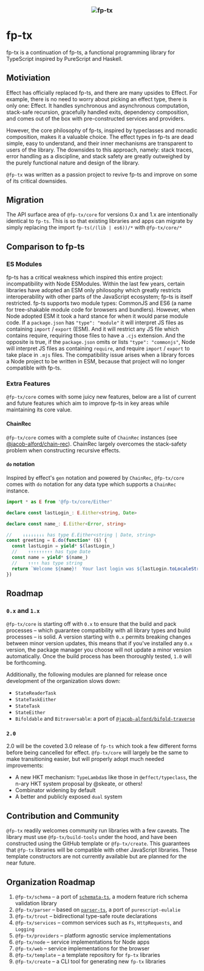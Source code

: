 <h3 align="center">
   <img src="https://github.com/fp-tx/core/assets/7153123/268066f8-90e5-427a-9d15-9ccc99ee2632" alt="fp-tx" />
</h3>

# fp-tx

fp-tx is a continuation of fp-ts, a functional programming library for TypeScript inspired by PureScript and Haskell.

## Motiviation

Effect has officially replaced fp-ts, and there are many upsides to Effect. For example, there is no need to worry about picking an effect type, there is only one: Effect. It handles synchronous and asynchronous computation, stack-safe recursion, gracefully handled exits, dependency composition, and comes out of the box with pre-constructed services and providers.

However, the core philosophy of fp-ts, inspired by typeclasses and monadic composition, makes it a valuable choice. The effect types in fp-ts are dead simple, easy to understand, and their inner mechanisms are transparent to users of the library. The downsides to this approach, namely: stack traces, error handling as a discipline, and stack safety are greatly outweighed by the purely functional nature and design of the library.

`@fp-tx` was written as a passion project to revive fp-ts and improve on some of its critical downsides.

## Migration

The API surface area of `@fp-tx/core` for versions 0.x and 1.x are intentionally identical to `fp-ts`. This is so that existing libraries and apps can migrate by simply replacing the import `fp-ts(/(lib | es6))/*` with `@fp-tx/core/*`

## Comparison to fp-ts

### ES Modules

fp-ts has a critical weakness which inspired this entire project: incompatibility with Node ESModules. Within the last few years, certain libraries have adopted an ESM only philosophy which greatly restricts interoperability with other parts of the JavaScript ecosystem; fp-ts is itself restricted. fp-ts supports two module types: CommonJS and ES6 (a name for tree-shakable module code for browsers and bundlers). However, when Node adopted ESM it took a hard stance for when it would parse module code. If a `package.json` has `"type": "module"` it will interpret JS files as containing `import` / `export` (ESM). And it will restrict any JS file which contains require, requiring those files to have a `.cjs` extension. And the opposite is true, if the `package.json` omits or lists `"type": "commonjs"`, Node will interpret JS files as containing `require`, and require `import` / `export` to take place in `.mjs` files. The compatibility issue arises when a library forces a Node project to be written in ESM, because that project will no longer compatible with fp-ts.

### Extra Features

`@fp-tx/core` comes with some juicy new features, below are a list of current and future features which aim to improve fp-ts in key areas while maintaining its core value.

#### ChainRec

`@fp-tx/core` comes with a complete suite of `ChainRec` instances (see [@jacob-alford/chain-rec](https://github.com/jacob-alford/chain-rec)). ChainRec largely overcomes the stack-safety problem when constructing recursive effects.

#### `do` notation

Inspired by effect's `gen` notation and powered by `ChainRec`, `@fp-tx/core` comes with `do` notation for any data type which supports a `ChainRec` instance.

```ts
import * as E from '@fp-tx/core/Either'

declare const lastLogin_: E.Either<string, Date>

declare const name_: E.Either<Error, string>

//    ↓↓↓↓↓↓↓↓ has type E.Either<string | Date, string>
const greeting = E.do(function* ($) {
  const lastLogin = yield* $(lastLogin_)
  //    ↑↑↑↑↑↑↑↑↑ has type Date
  const name = yield* $(name_)
  //    ↑↑↑↑ has type string
  return `Welcome ${name}!  Your last login was ${lastLogin.toLocaleString()}`
})
```

## Roadmap

### `0.x` and `1.x`

`@fp-tx/core` is starting off with `0.x` to ensure that the build and pack processes – which guarantee compatibility with all library types and build processes – is solid. A version starting with `0.x` permits breaking changes between minor version updates, this means that if you've installed any `0.x` version, the package manager you choose will not update a minor version automatically. Once the build process has been thoroughly tested, `1.0` will be forthcoming.

Additionally, the following modules are planned for release once development of the organization slows down:

- `StateReaderTask`
- `StateTaskEither`
- `StateTask`
- `StateEither`
- `Bifoldable` and `Bitraversable`: a port of [`@jacob-alford/bifold-traverse`](https://github.com/jacob-alford/bifold-traverse)

### `2.0`

2.0 will be the coveted 3.0 release of `fp-ts` which took a few different forms before being cancelled for effect. `@fp-tx/core` will largely be the same to make transitioning easier, but will properly adopt much needed improvements:

- A new HKT mechanism: `TypeLambda`s like those in `@effect/typeclass`, the n-ary HKT system proposal by @skeate, or others!
- Combinator widening by default
- A better and publicly exposed `dual` system

## Contribution and Community

`@fp-tx` readily welcomes community run libraries with a few caveats. The library must use `@fp-tx/build-tools` under the hood, and have been constructed using the GitHub template or `@fp-tx/create`. This guarantees that `@fp-tx` libraries will be compatible with other JavaScript libraries. These template constructors are not currently available but are planned for the near future.

## Organization Roadmap

1. `@fp-tx/schema` – a port of [`schemata-ts`](https://github.com/jacob-alford/schemata-ts), a modern feature rich schema validation library
2. `@fp-tx/parser` – based on [`parser-ts`](https://github.com/gcanti/parser-ts), a port of `purescript-eulalie`
3. `@fp-tx/trout` – bidirectional type-safe route declarations
4. `@fp-tx/services` – common services such as `Fs`, `HttpRequests`, and `Logging`
5. `@fp-tx/providers` – platform agnostic service implementations
6. `@fp-tx/node` – service implementations for Node apps
7. `@fp-tx/web` – service implementations for the browser
8. `@fp-tx/template` – a template repository for `fp-tx` libraries
9. `@fp-tx/create` – a CLI tool for generating new `fp-tx` libraries

